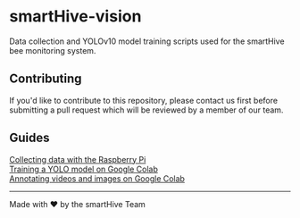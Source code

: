 # smartHive-vision
Data collection and YOLOv10 model training scripts used for the smartHive bee monitoring system.  

## Contributing
If you'd like to contribute to this repository, please contact us first before submitting a pull request which will be reviewed by a member of our team.  

## Guides 
[Collecting data with the Raspberry Pi](https://github.com/smartHiveProject/smartHive-vision/tree/main/src/camera.md)  
[Training a YOLO model on Google Colab](https://github.com/smartHiveProject/smartHive-vision/tree/main/src/training.md)  
[Annotating videos and images on Google Colab](https://github.com/smartHiveProject/smartHive-vision/tree/main/src/running.md)

<hr>

Made with ❤️ by the smartHive Team
